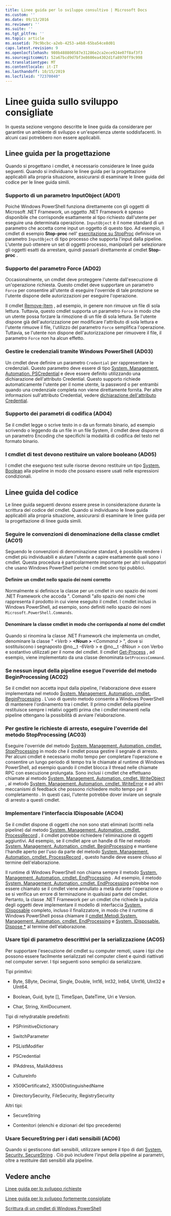 ```yaml
---
title: Linee guida per lo sviluppo consultivo | Microsoft Docs
ms.custom: ''
ms.date: 09/13/2016
ms.reviewer: ''
ms.suite: ''
ms.tgt_pltfrm: ''
ms.topic: article
ms.assetid: 79c9bcbc-a2eb-4253-a4b8-65ba54ce8d01
caps.latest.revision: 9
ms.openlocfilehash: 980b488800587e31286e2ca2ece924e07f8af3f3
ms.sourcegitcommit: 52a67bcd9d7bf3e8600ea4302d1fa8970ff9c998
ms.translationtype: MT
ms.contentlocale: it-IT
ms.lasthandoff: 10/15/2019
ms.locfileid: "72370040"
---
```

# <a name="advisory-development-guidelines"></a>Linee guida sullo sviluppo consigliate

In questa sezione vengono descritte le linee guida da considerare per garantire un ambiente di sviluppo e un'esperienza utente soddisfacenti. In alcuni casi potrebbero non essere applicabili.

## <a name="design-guidelines"></a>Linee guida per la progettazione

Quando si progettano i cmdlet, è necessario considerare le linee guida seguenti. Quando si individuano le linee guida per la progettazione applicabili alla propria situazione, assicurarsi di esaminare le linee guida del codice per le linee guida simili.

### <a name="support-an-inputobject-parameter-ad01"></a>Supporto di un parametro InputObject (AD01)

Poiché Windows PowerShell funziona direttamente con gli oggetti di Microsoft .NET Framework, un oggetto .NET Framework è spesso disponibile che corrisponde esattamente al tipo richiesto dall'utente per eseguire una determinata operazione. `InputObject` è il nome standard di un parametro che accetta come input un oggetto di questo tipo. Ad esempio, il cmdlet di esempio **Stop-proc** nell' [esercitazione su StopProc](./stopproc-tutorial.md) definisce un parametro `InputObject` di tipo processo che supporta l'input dalla pipeline. L'utente può ottenere un set di oggetti processo, manipolarli per selezionare gli oggetti esatti da arrestare, quindi passarli direttamente al cmdlet **Stop-proc** .

### <a name="support-the-force-parameter-ad02"></a>Supporto del parametro Force (AD02)

Occasionalmente, un cmdlet deve proteggere l'utente dall'esecuzione di un'operazione richiesta. Questo cmdlet deve supportare un parametro `Force` per consentire all'utente di eseguire l'override di tale protezione se l'utente dispone delle autorizzazioni per eseguire l'operazione.

Il cmdlet [Remove-Item](/powershell/module/microsoft.powershell.management/remove-item) , ad esempio, in genere non rimuove un file di sola lettura. Tuttavia, questo cmdlet supporta un parametro `Force` in modo che un utente possa forzare la rimozione di un file di sola lettura. Se l'utente dispone già dell'autorizzazione per modificare l'attributo di sola lettura e l'utente rimuove il file, l'utilizzo del parametro `Force` semplifica l'operazione. Tuttavia, se l'utente non dispone dell'autorizzazione per rimuovere il file, il parametro `Force` non ha alcun effetto.

### <a name="handle-credentials-through-windows-powershell-ad03"></a>Gestire le credenziali tramite Windows PowerShell (AD03)

Un cmdlet deve definire un parametro `Credential` per rappresentare le credenziali. Questo parametro deve essere di tipo [System. Management. Automation. PSCredential](/dotnet/api/System.Management.Automation.PSCredential) e deve essere definito utilizzando una dichiarazione dell'attributo Credential. Questo supporto richiede automaticamente l'utente per il nome utente, la password o per entrambi quando una credenziale completa non viene direttamente fornita. Per altre informazioni sull'attributo Credential, vedere [dichiarazione dell'attributo Credential](./credential-attribute-declaration.md).

### <a name="support-encoding-parameters-ad04"></a>Supporto dei parametri di codifica (AD04)

Se il cmdlet legge o scrive testo in o da un formato binario, ad esempio scrivendo o leggendo da un file in un file System, il cmdlet deve disporre di un parametro Encoding che specifichi la modalità di codifica del testo nel formato binario.

### <a name="test-cmdlets-should-return-a-boolean-ad05"></a>I cmdlet di test devono restituire un valore booleano (AD05)

I cmdlet che eseguono test sulle risorse devono restituire un tipo [System. Boolean](/dotnet/api/System.Boolean) alla pipeline in modo che possano essere usati nelle espressioni condizionali.

## <a name="code-guidelines"></a>Linee guida del codice

Le linee guida seguenti devono essere prese in considerazione durante la scrittura del codice del cmdlet. Quando si individuano le linee guida applicabili alla propria situazione, assicurarsi di esaminare le linee guida per la progettazione di linee guida simili.

### <a name="follow-cmdlet-class-naming-conventions-ac01"></a>Seguire le convenzioni di denominazione della classe cmdlet (AC01)

Seguendo le convenzioni di denominazione standard, è possibile rendere i cmdlet più individuabili e aiutare l'utente a capire esattamente quali sono i cmdlet. Questa procedura è particolarmente importante per altri sviluppatori che usano Windows PowerShell perché i cmdlet sono tipi pubblici.

#### <a name="define-a-cmdlet-in-the-correct-namespace"></a>Definire un cmdlet nello spazio dei nomi corretto

Normalmente si definisce la classe per un cmdlet in uno spazio dei nomi .NET Framework che accoda ". Comandi "allo spazio dei nomi che rappresenta il prodotto in cui viene eseguito il cmdlet. I cmdlet inclusi in Windows PowerShell, ad esempio, sono definiti nello spazio dei nomi `Microsoft.PowerShell.Commands`.

#### <a name="name-the-cmdlet-class-to-match-the-cmdlet-name"></a>Denominare la classe cmdlet in modo che corrisponda al nome del cmdlet

Quando si rinomina la classe .NET Framework che implementa un cmdlet, denominare la classe " *\<Verb > **\<Noun >** \<Command >* ", dove si sostituiscono i segnaposto @no__t *-6Verb* > e @no__t *-8Noun >* con Verbo e sostantivo utilizzati per il nome del cmdlet. Il cmdlet [Get-Process](/powershell/module/Microsoft.PowerShell.Management/Get-Process) , ad esempio, viene implementato da una classe denominata `GetProcessCommand`.

### <a name="if-no-pipeline-input-override-the-beginprocessing-method-ac02"></a>Se nessun input della pipeline esegue l'override del metodo BeginProcessing (AC02)

Se il cmdlet non accetta input dalla pipeline, l'elaborazione deve essere implementata nel metodo [System. Management. Automation. cmdlet. BeginProcessing](/dotnet/api/System.Management.Automation.Cmdlet.BeginProcessing) . L'uso di questo metodo consente a Windows PowerShell di mantenere l'ordinamento tra i cmdlet. Il primo cmdlet della pipeline restituisce sempre i relativi oggetti prima che i cmdlet rimanenti nella pipeline ottengano la possibilità di avviare l'elaborazione.

### <a name="to-handle-stop-requests-override-the-stopprocessing-method-ac03"></a>Per gestire le richieste di arresto, eseguire l'override del metodo StopProcessing (AC03)

Eseguire l'override del metodo [System. Management. Automation. cmdlet. StopProcessing](/dotnet/api/System.Management.Automation.Cmdlet.StopProcessing) in modo che il cmdlet possa gestire il segnale di arresto. Per alcuni cmdlet è necessario molto tempo per completare l'operazione e consentire un lungo periodo di tempo tra le chiamate al runtime di Windows PowerShell, ad esempio quando il cmdlet blocca il thread nelle chiamate RPC con esecuzione prolungata. Sono inclusi i cmdlet che effettuano chiamate al metodo [System. Management. Automation. cmdlet. WriteObject](/dotnet/api/System.Management.Automation.Cmdlet.WriteObject) , al metodo [System. Management. Automation. cmdlet. WriteError](/dotnet/api/System.Management.Automation.Cmdlet.WriteError) e ad altri meccanismi di feedback che possono richiedere molto tempo per il completamento . In questi casi, l'utente potrebbe dover inviare un segnale di arresto a questi cmdlet.

### <a name="implement-the-idisposable-interface-ac04"></a>Implementare l'interfaccia IDisposable (AC04)

Se il cmdlet dispone di oggetti che non sono stati eliminati (scritti nella pipeline) dal metodo [System. Management. Automation. cmdlet. ProcessRecord](/dotnet/api/System.Management.Automation.Cmdlet.ProcessRecord) , il cmdlet potrebbe richiedere l'eliminazione di oggetti aggiuntivi. Ad esempio, se il cmdlet apre un handle di file nel metodo [System. Management. Automation. cmdlet. BeginProcessing](/dotnet/api/System.Management.Automation.Cmdlet.BeginProcessing) e mantiene l'handle aperto per l'uso da parte del metodo [System. Management. Automation. cmdlet. ProcessRecord](/dotnet/api/System.Management.Automation.Cmdlet.ProcessRecord) , questo handle deve essere chiuso al termine dell'elaborazione.

Il runtime di Windows PowerShell non chiama sempre il metodo [System. Management. Automation. cmdlet. EndProcessing](/dotnet/api/System.Management.Automation.Cmdlet.EndProcessing) . Ad esempio, il metodo [System. Management. Automation. cmdlet. EndProcessing](/dotnet/api/System.Management.Automation.Cmdlet.EndProcessing) potrebbe non essere chiamato se il cmdlet viene annullato a metà durante l'operazione o se si verifica un errore di terminazione in qualsiasi parte del cmdlet. Pertanto, la classe .NET Framework per un cmdlet che richiede la pulizia degli oggetti deve implementare il modello di interfaccia [System. IDisposable](/dotnet/api/System.IDisposable) completo, incluso il finalizzatore, in modo che il runtime di Windows PowerShell possa chiamare il [cmdlet Metodi System. Management. Automation. cmdlet. EndProcessing](/dotnet/api/System.Management.Automation.Cmdlet.EndProcessing) e [System. IDisposable. Dispose *](/dotnet/api/System.IDisposable.Dispose) al termine dell'elaborazione.

### <a name="use-serialization-friendly-parameter-types-ac05"></a>Usare tipi di parametro descrittivi per la serializzazione (AC05)

Per supportare l'esecuzione del cmdlet su computer remoti, usare i tipi che possono essere facilmente serializzati nel computer client e quindi riattivati nel computer server. I tipi seguenti sono semplici da serializzare.

Tipi primitivi:

- Byte, SByte, Decimal, Single, Double, Int16, Int32, Int64, UInt16, UInt32 e UInt64.

- Boolean, Guid, byte [], TimeSpan, DateTime, Uri e Version.

- Char, String, XmlDocument.

Tipi di rehydratable predefiniti:

- PSPrimitiveDictionary

- SwitchParameter

- PSListModifier

- PSCredential

- IPAddress, MailAddress

- CultureInfo

- X509Certificate2, X500DistinguishedName

- DirectorySecurity, FileSecurity, RegistrySecurity

Altri tipi:

- SecureString

- Contenitori (elenchi e dizionari del tipo precedente)

### <a name="use-securestring-for-sensitive-data-ac06"></a>Usare SecureString per i dati sensibili (AC06)

Quando si gestiscono dati sensibili, utilizzare sempre il tipo di dati [System. Security. SecureString](/dotnet/api/System.Security.SecureString) . Ciò può includere l'input della pipeline ai parametri, oltre a restituire dati sensibili alla pipeline.

## <a name="see-also"></a>Vedere anche

[Linee guida per lo sviluppo richieste](./required-development-guidelines.md)

[Linee guida per lo sviluppo fortemente consigliate](./strongly-encouraged-development-guidelines.md)

[Scrittura di un cmdlet di Windows PowerShell](./writing-a-windows-powershell-cmdlet.md)
